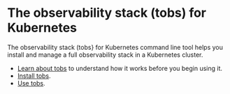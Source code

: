 # The observability stack (tobs) for Kubernetes
The observability stack (tobs} for Kubernetes command line tool helps you
install and manage a full observability stack in a Kubernetes cluster.

*   [Learn about tobs][about-tobs] to understand how it works before you begin
    using it.
*   [Install tobs][tobs-install].
*   [Use tobs][tobs-use].


[about-tobs]: promscale/:currentVersion:/tobs/about/
[tobs-install]: promscale/:currentVersion:/installation/tobs/
[tobs-use]: promscale/:currentVersion:/tobs/usage-guide/
